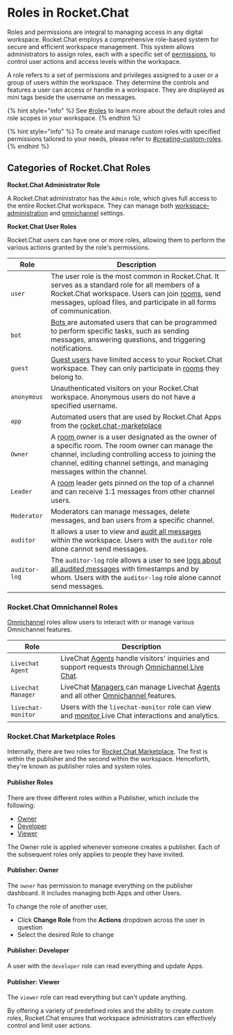 # Roles in Rocket.Chat

Roles and permissions are integral to managing access in any digital workspace. Rocket.Chat employs a comprehensive role-based system for secure and efficient workspace management. This system allows administrators to assign roles, each with a specific set of [permissions](../use-rocket.chat/workspace-administration/permissions/), to control user actions and access levels within the workspace.

A role refers to a set of permissions and privileges assigned to a user or a group of users within the workspace. They determine the controls and features a user can access or handle in a workspace. They are displayed as mini tags beside the username on messages.

{% hint style="info" %}
See [#roles](../use-rocket.chat/workspace-administration/permissions/#roles "mention") to learn more about the default roles and role scopes in your workspace.
{% endhint %}

{% hint style="info" %}
To create and manage custom roles with specified permissions tailored to your needs, please refer to [#creating-custom-roles](../use-rocket.chat/workspace-administration/permissions/#creating-custom-roles "mention").
{% endhint %}

## Categories of Rocket.Chat Roles

**Rocket.Chat Administrator Role**

A Rocket.Chat administrator has the `Admin` role, which gives full access to the entire Rocket.Chat workspace. They can manage both [workspace-administration](../use-rocket.chat/workspace-administration/ "mention") and [omnichannel](../use-rocket.chat/omnichannel/ "mention") settings.

**Rocket.Chat User Roles**

Rocket.Chat users can have one or more roles, allowing them to perform the various actions granted by the role's permissions.

| Role          | Description                                                                                                                                                                                                                                                                 |
| ------------- | --------------------------------------------------------------------------------------------------------------------------------------------------------------------------------------------------------------------------------------------------------------------------- |
| `user`        | The user role is the most common in Rocket.Chat. It serves as a standard role for all members of a Rocket.Chat workspace. Users can join [rooms](../use-rocket.chat/user-guides/rooms/), send messages, upload files, and participate in all forms of communication.        |
| `bot`         | [Bots ](../use-rocket.chat/workspace-administration/settings/bots.md)are automated users that can be programmed to perform specific tasks, such as sending messages, answering questions, and triggering notifications.                                                     |
| `guest`       | [Guest users](../use-rocket.chat/workspace-administration/users/guest-users.md) have limited access to your Rocket.Chat workspace. They can only participate in [rooms](../use-rocket.chat/user-guides/rooms/) they belong to.                                              |
| `anonymous`   | Unauthenticated visitors on your Rocket.Chat workspace. Anonymous users do not have a specified username.                                                                                                                                                                   |
| `app`         | Automated users that are used by Rocket.Chat Apps from the [rocket.chat-marketplace](../extend-rocket.chat-capabilities/rocket.chat-marketplace/ "mention")                                                                                                                 |
| `Owner`       | A [room ](../use-rocket.chat/user-guides/rooms/)owner is a user designated as the owner of a specific room. The room owner can manage the channel, including controlling access to joining the channel, editing channel settings, and managing messages within the channel. |
| `Leader`      | A [room](../use-rocket.chat/user-guides/rooms/) leader gets pinned on the top of a channel and can receive 1:1 messages from other channel users.                                                                                                                           |
| `Moderator`   | Moderators can manage messages, delete messages, and ban users from a specific channel.                                                                                                                                                                                     |
| `auditor`     | It allows a user to view and [audit all messages](../use-rocket.chat/communication-management/message-auditor/audit-logs.md) within the workspace. Users with the `auditor` role alone cannot send messages.                                                                |
| `auditor-log` | The `auditor-log` role allows a user to see  [logs about all audited messages](../use-rocket.chat/communication-management/message-auditor/audit-logs.md)  with timestamps and by whom. Users with the `auditor-log` role alone cannot send messages.                       |

### Rocket.Chat Omnichannel Roles

[Omnichannel](../use-rocket.chat/omnichannel/) roles allow users to interact with or manage various Omnichannel features.

| Role               | Description                                                                                                                                                                                                   |
| ------------------ | ------------------------------------------------------------------------------------------------------------------------------------------------------------------------------------------------------------- |
| `Livechat Agent`   | LiveChat [Agents](../use-rocket.chat/omnichannel/agents.md) handle visitors' inquiries and support requests through [Omnichannel Live Chat](../use-rocket.chat/omnichannel/livechat-widget-installation.md).  |
| `Livechat Manager` | LiveChat [Managers ](../use-rocket.chat/omnichannel/managers.md)can manage Livechat [Agents](../use-rocket.chat/omnichannel/agents.md) and all other [Omnichannel ](../use-rocket.chat/omnichannel/)features. |
| `livechat-monitor` | Users with the `livechat-monitor` role can view and [monitor ](../use-rocket.chat/omnichannel/monitors.md)Live Chat interactions and analytics.                                                               |

### Rocket.Chat Marketplace Roles

Internally, there are two roles for [Rocket.Chat Marketplace](../extend-rocket.chat-capabilities/rocket.chat-marketplace/). The first is within the publisher and the second within the workspace. Henceforth, they're known as publisher roles and system roles.

#### Publisher Roles

There are three different roles within a Publisher, which include the following:

* [Owner](roles-in-rocket.chat.md#publisher-owner)
* [Developer](roles-in-rocket.chat.md#publisher-developer)
* [Viewer](roles-in-rocket.chat.md#publisher-viewer)

The Owner role is applied whenever someone creates a publisher. Each of the subsequent roles only applies to people they have invited.

#### Publisher: Owner

The `owner` has permission to manage everything on the publisher dashboard. It includes managing both Apps and other Users.

To change the role of another user,

* Click **Change Role** from the **Actions** dropdown across the user in question
* Select the desired Role to change

#### Publisher: Developer

A user with the `developer` role can read everything and update Apps.

#### Publisher: Viewer

The `viewer` role can read everything but can't update anything.

By offering a variety of predefined roles and the ability to create custom roles, Rocket.Chat ensures that workspace administrators can effectively control and limit user actions.
